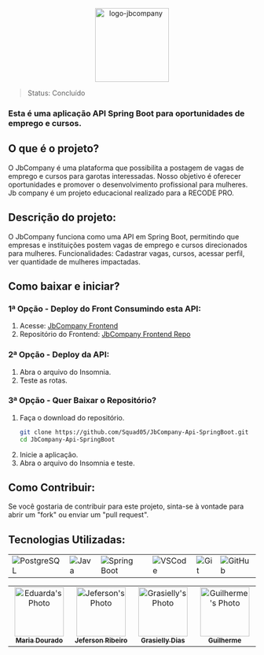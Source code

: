 <div align="center">
 <a href="https://github.com/Squad05/JbCompany-Api-SpringBoot">
    <img src="https://github.com/Squad05/JbCompany-Api-SpringBoot/assets/129866444/7f00e0d2-8eff-40b2-a44d-5d7848edcaf3" alt="logo-jbcompany" width="150" >
  </a>
</p>
</div>

> Status: Concluído

### Esta é uma aplicação API Spring Boot para oportunidades de emprego e cursos.

## O que é o projeto?

O JbCompany é uma plataforma que possibilita a postagem de vagas de emprego e cursos para garotas interessadas. Nosso objetivo é oferecer oportunidades e promover o desenvolvimento profissional para mulheres.
Jb company é um projeto educacional realizado para a RECODE PRO.

## Descrição do projeto:

O JbCompany funciona como uma API em Spring Boot, permitindo que empresas e instituições postem vagas de emprego e cursos direcionados para mulheres.
Funcionalidades: Cadastrar vagas, cursos, acessar perfil, ver quantidade de mulheres impactadas. 


## Como baixar e iniciar?

### 1ª Opção - Deploy do Front Consumindo esta API:
1. Acesse: [JbCompany Frontend](https://jbcompany.vercel.app/)
2. Repositório do Frontend: [JbCompany Frontend Repo](https://github.com/Squad05/jbcompany-next-front)

### 2ª Opção - Deploy da API:
1. Abra o arquivo do Insomnia.
2. Teste as rotas.

### 3ª Opção - Quer Baixar o Repositório?
1. Faça o download do repositório.
    ```bash
    git clone https://github.com/Squad05/JbCompany-Api-SpringBoot.git
    cd JbCompany-Api-SpringBoot
    ```
2. Inicie a aplicação.
3. Abra o arquivo do Insomnia e teste.

## Como Contribuir:

Se você gostaria de contribuir para este projeto, sinta-se à vontade para abrir um "fork" ou enviar um "pull request".

## Tecnologias Utilizadas:

<table>
  <tr>
    <td><img src="https://img.icons8.com/color/48/000000/postgreesql.png" alt="PostgreSQL" /></td>
    <td><img src="https://img.icons8.com/color/48/000000/java-coffee-cup-logo.png" alt="Java" /></td>
    <td><img src="https://img.icons8.com/color/48/000000/spring-logo.png" alt="Spring Boot" /></td>
    <td><img src="https://img.icons8.com/color/48/000000/visual-studio-code-2019.png" alt="VSCode" /></td>
    <td><img src="https://img.icons8.com/color/48/000000/git.png" alt="Git" /></td>
    <td><img src="https://img.icons8.com/color/48/000000/github.png" alt="GitHub" /></td>
  </tr>
</table>

<table>
  <tbody>
    <tr>
      <td align="center" valign="top" width="20%">
        <a href="https://github.com/MeDourado">
          <img src="https://avatars.githubusercontent.com/u/99136551?v=4" width="100px;" alt="Eduarda's Photo">
          <br />
          <sub><b>Maria Dourado</b></sub>
        </a>
      </td>
      <td align="center" valign="top" width="20%">
        <a href="https://github.com/1Jeferson">
          <img src="https://avatars.githubusercontent.com/u/120865777?v=4" width="100px;" alt="Jeferson's Photo">
          <br />
          <sub><b>Jeferson Ribeiro</b></sub>
        </a>
      </td>
            <td align="center" valign="top" width="20%">
        <a href="https://github.com/Grasielly84">
          <img src="https://avatars.githubusercontent.com/u/129866444?v=4" width="100px;" alt="Grasielly's Photo">
          <br />
          <sub><b>Grasielly Dias </b></sub>
        </a>
      </td>
      <td align="center" valign="top" width="20%">
        <a href="https://github.com/guidev1989">
          <img src="URL_DA_IMAGEM_DO_GUILHERME" width="100px;" alt="Guilherme's Photo">
          <br />
          <sub><b>Guilherme</b></sub>
        </a>
      </td>
    </tr>
  </tbody>
</table>
